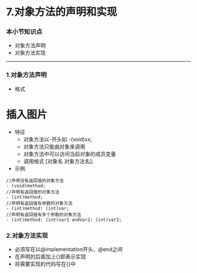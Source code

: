 # 7.对象方法的声明和实现

### 本小节知识点

* 对象方法声明
* 对象方法实现

***
### 1.对象方法声明
* 格式 

# 插入图片
* 特征
    * 对象方法以-开头如 -(void)xx;
    * 对象方法只能由对象来调用
    * 对象方法中可以访问当前对象的成员变量
    * 调用格式 [对象名 对象方法名];
* 示例

```objc
//声明没有返回值的对象方法
- (void)method;
//声明有返回值的对象方法
- (int)method;
//声明有返回值有参数的对象方法
- (int)method: (int)var;
//声明有返回值有多个参数的对象方法
- (int)method: (int)var1 andVar2: (int)var2;
```

### 2.对象方法实现
+ 必须写在以@implementation开头，@end之间
+ 在声明的后面加上{}即表示实现
+ 将需要实现的代码写在{}中